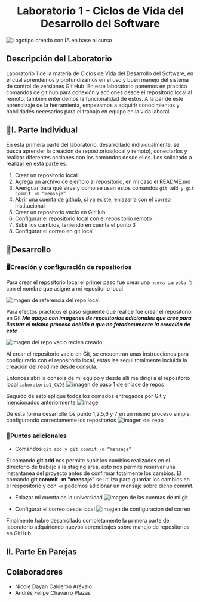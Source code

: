 <h1 align="center"> Laboratorio 1 - Ciclos de Vida del Desarrollo del Software </h1>

![Logotipo creado con IA en base al curso](https://github.com/user-attachments/assets/033c5ab3-8b04-4f81-8f8d-5157a81a3d6e)

## Descripción del Laboratorio
Laboratorio 1 de la materia de Ciclos de Vida del Desarrollo del Software, en el cual aprendemos y profundizamos en el uso y buen manejo del sistema de control de versiones Git Hub.
En este laboratorio ponemos en practica comandos de git hub para conexión y acciones desde el repositorio local al remoto, tambien entendemos la funcionalidad de estos. A la par de este aprendizaje de la herramienta, empezamos a adquirir conocimientos y habilidades necesarios para el trabajo en equipo en la vida laboral.

## :hammer:I. Parte Individual
En esta primera parte del laboratorio, desarrollado individualmente, se busca aprender la creación de repositorios(local y remoto), conectarlos y realizar diferentes acciones con los comandos desde ellos.
Los solicitado a realizar en esta parte es:
1. Crear un repositorio local
2. Agrega un archivo de ejemplo al repositorio, en mi caso el README.md
3. Averiguar para qué sirve y como se usan estos comandos `git add y git commit -m “mensaje”`
4. Abrir una cuenta de github, si ya existe, enlazarla con el correo institucional
5. Crear un repositorio vacío en GitHub
6. Configurar el repositorio local con el repositorio remoto
7. Subir los cambios, teniendo en cuenta el punto 3
8. Configurar el correo en git local

## :rocket:Desarrollo
### :desktop_computer:Creación y configuración de repositorios
Para crear el repositorio local el primer paso fue crear una `nueva carpeta 📁` con el nombre que asigne a mi repositorio local

![imagen de referencia del repo local](https://github.com/user-attachments/assets/f10b7888-8f87-40f7-8203-ea76f60252e0)

Para efectos practicos el paso siguiente que realice fue crear el repositorio en Git
**_Me apoyo con imagenes de repositorios adicionales que cree para ilustrar el mismo proceso debido a que no fotodocumente la creación de este_**

![imagen del repo vacio recien creado](https://github.com/user-attachments/assets/39e65794-9559-479e-91fa-6fc1775c3c17)

Al crear el repositorio vacio en Git, se encuentran unas instrucciones para configurarlo con el repositorio local, estas las segui totalmente incluida la creación del read me desde consola. 

Entonces abri la consola de mi equipo y desde alli me dirigi a el repositorio local `Laboratorio1_CVDS`
![imagen de paso 1 de enlace de repos](https://github.com/user-attachments/assets/eb904bc4-bad6-4690-875b-d99a8f0ea0e8)

Seguido de esto aplique todos los comados entregados por Git y mencionados anteriormente
![image](https://github.com/user-attachments/assets/920f8d96-7440-47a6-b3e1-d8838accf9b6)

De esta forma desarrolle los punto 1,2,5,6 y 7 en un mismo proceso simple, configurando correctamente los repositorios
![imagen del repo](https://github.com/user-attachments/assets/d65fef6b-330b-429e-898d-5290b0bf6113)

### :pencil:Puntos adicionales
- Comandos `git add y git commit -m “mensaje”`

El comando **git add** nos permite subir los cambios realizados en el directorio de trabajo a la staging area, esto nos permite reservar una instantanea del proyecto antes de confirmar totalmente los cambios.
El comando **git commit -m "mensaje"** se utiliza para guardar los cambios en el respositorio y con `-m` podemos adicionar un mensaje sobre dicho commit.

- Enlazar mi cuenta de la universidad
![imagen de las cuentas de mi git](https://github.com/user-attachments/assets/93de00bb-e8d6-4bf2-9eea-4fd3af3c9d26)

- Configurar el correo desde local
![imagen de configuración del correo](https://github.com/user-attachments/assets/87baf204-f9e0-4c1c-9c1a-3eaae5dc6141)

Finalmente habre desarrollado completamente la primera parte del laboratorio adquiriendo nuevos aprendizajes sobre manejo de repositorios en GitHub.

## II. Parte En Parejas


## Colaboradores
- Nicole Dayan Calderón Arévalo
- Andrés Felipe Chavarro Plazas
